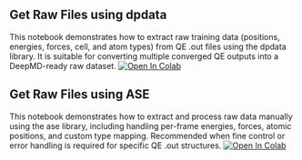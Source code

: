 Get Raw Files using dpdata
-----------------------------
This notebook demonstrates how to extract raw training data (positions, energies, forces, cell, and atom types) from QE .out files using the dpdata library.
It is suitable for converting multiple converged QE outputs into a DeepMD-ready raw dataset.
[![Open In Colab](https://colab.research.google.com/assets/colab-badge.svg)](https://colab.research.google.com/github/Wanqi1996/Course-Pablo/blob/main/DIPC%20course%20on%20Atomistic%20Machine%20Learning/03-Lecture%203-May%2020/get_raw_files_dpdata.ipynb)


Get Raw Files using ASE
-----------------------------
This notebook demonstrates how to extract and process raw data manually using the ase library, including handling per-frame energies, forces, atomic positions, and custom type mapping.
Recommended when fine control or error handling is required for specific QE .out structures.
[![Open In Colab](https://colab.research.google.com/assets/colab-badge.svg)](https://colab.research.google.com/github/Wanqi1996/Course-Pablo/blob/main/DIPC%20course%20on%20Atomistic%20Machine%20Learning/03-Lecture%203-May%2020/get_raw_files_ASE.ipynb)

